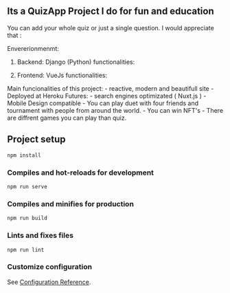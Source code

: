 ## Its a QuizApp Project I do for fun and education

You can add your whole quiz or just a single question. I would appreciate that :

Envererionmenmt:
1. Backend: Django (Python)
    functionalities:


2. Frontend: VueJs
    functionalities:

Main funcionalities of this project:
    - reactive, modern and beautifull site
    - Deployed at Heroku
    Futures:
    - search engines optimizated ( Nuxt.js )
    - Mobile Design compatible
    - You can play duet with four friends and tournament with people from around the world.
    - You can win NFT's
    - There are diffrent games you can play than quiz.







## Project setup
```
npm install
```

### Compiles and hot-reloads for development
```
npm run serve
```

### Compiles and minifies for production
```
npm run build
```

### Lints and fixes files
```
npm run lint
```

### Customize configuration
See [Configuration Reference](https://cli.vuejs.org/config/).
